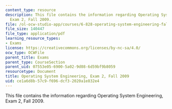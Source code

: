 ```yaml
---
content_type: resource
description: This file contains the information regarding Operating System Engineering,
  Exam 2, Fall 2009.
file: /ol-ocw-studio-app/courses/6-828-operating-system-engineering-fall-2012/ce1a6d8b57c9f696dcf32020a1e832e4_MIT6_828F12_q09_2.pdf
file_size: 140447
file_type: application/pdf
learning_resource_types:
- Exams
license: https://creativecommons.org/licenses/by-nc-sa/4.0/
ocw_type: OCWFile
parent_title: Exams
parent_type: CourseSection
parent_uid: 07553e05-6900-5a02-9d08-6d59bf9b8059
resourcetype: Document
title: Operating System Engineering, Exam 2, Fall 2009
uid: ce1a6d8b-57c9-f696-dcf3-2020a1e832e4
---
```

This file contains the information regarding Operating System Engineering, Exam 2, Fall 2009.